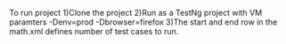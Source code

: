 To run project
1)Clone the project
2)Run as a TestNg project with VM paramters -Denv=prod -Dbrowser=firefox
3)The start and end row in the math.xml defines number of test cases to run.
